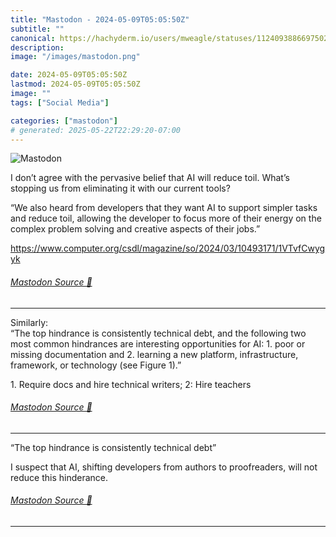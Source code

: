 ```yaml
---
title: "Mastodon - 2024-05-09T05:05:50Z"
subtitle: ""
canonical: https://hachyderm.io/users/mweagle/statuses/112409388669750299
description:
image: "/images/mastodon.png"

date: 2024-05-09T05:05:50Z
lastmod: 2024-05-09T05:05:50Z
image: ""
tags: ["Social Media"]

categories: ["mastodon"]
# generated: 2025-05-22T22:29:20-07:00
---
```

![Mastodon](/images/mastodon.png)

<p>I don’t agree with the pervasive belief that AI will reduce toil. What’s stopping us from eliminating it with our current tools?</p><p>“We also heard from developers that they want AI to support simpler tasks and reduce toil, allowing the developer to focus more of their energy on the complex problem solving and creative aspects of their jobs.”</p><p><a href="https://www.computer.org/csdl/magazine/so/2024/03/10493171/1VTvfCwygyk" target="_blank" rel="nofollow noopener noreferrer" translate="no"><span class="invisible">https://www.</span><span class="ellipsis">computer.org/csdl/magazine/so/</span><span class="invisible">2024/03/10493171/1VTvfCwygyk</span></a></p>


###### [Mastodon Source 🐘](https://hachyderm.io/@mweagle/112409388669750299)

___

<p>Similarly:<br />“The top hindrance is consistently technical debt, and the following two most common hindrances are interesting opportunities for AI: 1. poor or missing documentation and 2. learning a new platform, infrastructure, framework, or technology (see Figure 1).”</p><p>1. Require docs and hire technical writers; 2: Hire teachers</p>


###### [Mastodon Source 🐘](https://hachyderm.io/@mweagle/112409398042379354)

___

<p>“The top hindrance is consistently technical debt”</p><p>I suspect that AI, shifting developers from authors to proofreaders, will not reduce this hinderance.</p>


###### [Mastodon Source 🐘](https://hachyderm.io/@mweagle/112409419260307025)

___
